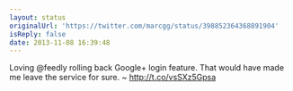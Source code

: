 ```yaml
---
layout: status
originalUrl: 'https://twitter.com/marcgg/status/398852364368891904'
isReply: false
date: 2013-11-08 16:39:48
---
```


Loving @feedly rolling back Google+ login feature. That would have made me leave the service for sure. ~ http://t.co/vsSXz5Gpsa

